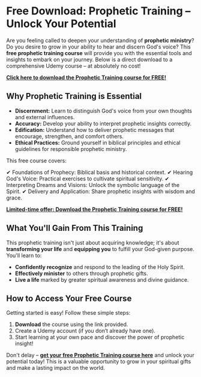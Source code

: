 # Free Download: Prophetic Training – Unlock Your Potential

Are you feeling called to deepen your understanding of **prophetic ministry**? Do you desire to grow in your ability to hear and discern God's voice? This **free prophetic training course** will provide you with the essential tools and insights to embark on your journey. Below is a direct download to a comprehensive Udemy course – at absolutely no cost!

[**Click here to download the Prophetic Training course for FREE!**](https://udemywork.com/prophetic-training)

## Why Prophetic Training is Essential

*   **Discernment:** Learn to distinguish God's voice from your own thoughts and external influences.
*   **Accuracy:** Develop your ability to interpret prophetic insights correctly.
*   **Edification:** Understand how to deliver prophetic messages that encourage, strengthen, and comfort others.
*   **Ethical Practices:** Ground yourself in biblical principles and ethical guidelines for responsible prophetic ministry.

This free course covers:

✔ Foundations of Prophecy: Biblical basis and historical context.
✔ Hearing God's Voice: Practical exercises to cultivate spiritual sensitivity.
✔ Interpreting Dreams and Visions: Unlock the symbolic language of the Spirit.
✔ Delivery and Application: Share prophetic insights with wisdom and grace.

[**Limited-time offer: Download the Prophetic Training course for FREE!**](https://udemywork.com/prophetic-training)

## What You'll Gain From This Training

This prophetic training isn't just about acquiring knowledge; it's about **transforming your life** and **equipping you** to fulfill your God-given purpose. You'll learn to:

*   **Confidently recognize** and respond to the leading of the Holy Spirit.
*   **Effectively minister** to others through prophetic gifts.
*   **Live a life** marked by greater spiritual awareness and divine guidance.

## How to Access Your Free Course

Getting started is easy! Follow these simple steps:

1.  **Download** the course using the link provided.
2.  Create a Udemy account (if you don’t already have one).
3.  Start learning at your own pace and discover the power of prophetic insight!

Don't delay – **[get your free Prophetic Training course here](https://udemywork.com/prophetic-training)** and unlock your potential today! This is a valuable opportunity to grow in your spiritual gifts and make a lasting impact on the world.

